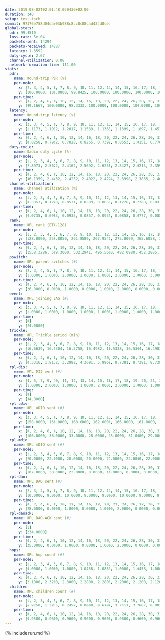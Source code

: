 ```yaml
---
date: 2019-08-02T02:01:48.050436+02:00
duration: 240
setup: test-tsch
commit: 97376e758d04dae03b988c8cc8c08cad434d8cea
global-stats:
  pdr: 99.9510
  loss-rate: 5e-04
  packets-sent: 14294
  packets-received: 14287
  latency: 1.3592
  duty-cycle: 2.67
  channel-utilization: 0.08
  network-formation-time: 111.00
stats:
  pdr:
    name: Round-trip PDR (%)
    per-node:
      x: [2, 3, 4, 5, 6, 7, 8, 9, 10, 11, 12, 13, 14, 15, 16, 17, 18, 19, 20, 21, 22, 23, 24, 25]
      y: [100.0000, 100.0000, 99.8425, 100.0000, 100.0000, 100.0000, 100.0000, 100.0000, 100.0000, 100.0000, 100.0000, 100.0000, 100.0000, 99.8261, 100.0000, 100.0000, 100.0000, 100.0000, 99.8420, 100.0000, 100.0000, 100.0000, 100.0000, 99.3174]
    per-time:
      x: [0, 2, 4, 6, 8, 10, 12, 14, 16, 18, 20, 22, 24, 26, 28, 30, 32, 34, 36, 38, 40, 42, 44, 46, 48, 50, 52, 54, 56, 58, 60, 62, 64, 66, 68, 70, 72, 74, 76, 78, 80, 82, 84, 86, 88, 90, 92, 94, 96, 98, 100, 102, 104, 106, 108, 110, 112, 114, 116, 118, 120, 122, 124, 126, 128, 130, 132, 134, 136, 138, 140, 142, 144, 146, 148, 150, 152, 154, 156, 158, 160, 162, 164, 166, 168, 170, 172, 174, 176, 178, 180, 182, 184, 186, 188, 190, 192, 194, 196, 198, 200, 202, 204, 206, 208, 210, 212, 214, 216, 218, 220, 222, 224, 226, 228, 230, 232, 234, 236, 238, 240]
      y: [99.1667, 100.0000, 98.3333, 100.0000, 100.0000, 100.0000, 100.0000, 100.0000, 100.0000, 100.0000, 100.0000, 100.0000, 100.0000, 98.3193, 100.0000, 100.0000, 100.0000, 100.0000, 100.0000, 100.0000, 100.0000, 100.0000, 100.0000, 100.0000, 100.0000, 100.0000, 100.0000, 100.0000, 100.0000, 100.0000, 100.0000, 100.0000, 100.0000, 100.0000, 100.0000, 100.0000, 100.0000, 100.0000, 100.0000, 99.1667, 100.0000, 100.0000, 99.1667, 100.0000, 100.0000, 100.0000, 100.0000, 100.0000, 100.0000, 100.0000, 100.0000, 100.0000, 100.0000, 100.0000, 100.0000, 100.0000, 100.0000, 100.0000, 100.0000, 100.0000, 100.0000, 100.0000, 100.0000, 100.0000, 100.0000, 100.0000, 100.0000, 100.0000, 100.0000, 100.0000, 100.0000, 100.0000, 100.0000, 100.0000, 100.0000, 100.0000, 100.0000, 100.0000, 100.0000, 100.0000, 100.0000, 100.0000, 100.0000, 100.0000, 100.0000, 100.0000, 100.0000, 100.0000, 100.0000, 100.0000, 100.0000, 100.0000, 100.0000, 100.0000, 100.0000, 100.0000, 100.0000, 100.0000, 100.0000, 100.0000, 100.0000, 100.0000, 100.0000, 100.0000, 100.0000, 100.0000, 100.0000, 100.0000, 100.0000, 100.0000, 100.0000, 100.0000, 100.0000, 100.0000, 100.0000, 100.0000, 100.0000, 100.0000, 100.0000, 100.0000, null]
  latency:
    name: Round-trip latency (s)
    per-node:
      x: [2, 3, 4, 5, 6, 7, 8, 9, 10, 11, 12, 13, 14, 15, 16, 17, 18, 19, 20, 21, 22, 23, 24, 25]
      y: [1.1173, 1.1932, 1.2017, 1.1539, 1.1363, 1.1399, 1.1897, 1.4517, 1.2393, 1.2650, 1.2621, 1.2355, 1.4522, 1.3123, 1.2753, 1.2982, 1.4590, 1.4832, 1.4431, 1.6102, 1.5959, 1.7449, 1.6473, 1.7155]
    per-time:
      x: [0, 2, 4, 6, 8, 10, 12, 14, 16, 18, 20, 22, 24, 26, 28, 30, 32, 34, 36, 38, 40, 42, 44, 46, 48, 50, 52, 54, 56, 58, 60, 62, 64, 66, 68, 70, 72, 74, 76, 78, 80, 82, 84, 86, 88, 90, 92, 94, 96, 98, 100, 102, 104, 106, 108, 110, 112, 114, 116, 118, 120, 122, 124, 126, 128, 130, 132, 134, 136, 138, 140, 142, 144, 146, 148, 150, 152, 154, 156, 158, 160, 162, 164, 166, 168, 170, 172, 174, 176, 178, 180, 182, 184, 186, 188, 190, 192, 194, 196, 198, 200, 202, 204, 206, 208, 210, 212, 214, 216, 218, 220, 222, 224, 226, 228, 230, 232, 234, 236, 238, 240]
      y: [0.8258, 0.7902, 0.7828, 0.8265, 0.7399, 0.8553, 1.0151, 0.7761, 0.7141, 0.7872, 0.7239, 1.2712, 1.0261, 0.9308, 0.7701, 0.6739, 0.6676, 1.4202, 1.4058, 1.1389, 0.9223, 0.8959, 0.6848, 1.3526, 1.4650, 1.4033, 1.1655, 0.9625, 0.9069, 1.3837, 1.4967, 1.5029, 1.4591, 1.2865, 1.1066, 1.3888, 1.4635, 1.5041, 1.5002, 1.4594, 1.4655, 1.4801, 1.5376, 1.5295, 1.5221, 1.5123, 1.5317, 1.4910, 1.5216, 1.4791, 1.5506, 1.5401, 1.5186, 1.5508, 1.5026, 1.5197, 1.5356, 1.4916, 1.4549, 1.4863, 1.5144, 1.5391, 1.4816, 1.4992, 1.4677, 1.4786, 1.4959, 1.4935, 1.4799, 1.4557, 1.4938, 1.4863, 1.4936, 1.4665, 1.4793, 1.4899, 1.4741, 1.4927, 1.5023, 1.4756, 1.5298, 1.5007, 1.5024, 1.4654, 1.4633, 1.4610, 1.4823, 1.4963, 1.4854, 1.4866, 1.4642, 1.4824, 1.5142, 1.5233, 1.5182, 1.4822, 1.5231, 1.4833, 1.4785, 1.4885, 1.5097, 1.4812, 1.4734, 1.5058, 1.4872, 1.4620, 1.5136, 1.5142, 1.5257, 1.4733, 1.5023, 1.4838, 1.5361, 1.5248, 1.5126, 1.5149, 1.4554, 1.5291, 1.4509, 1.3112, null]
  duty-cycle:
    name: Radio duty cycle (%)
    per-node:
      x: [1, 2, 3, 4, 5, 6, 7, 8, 9, 10, 11, 12, 13, 14, 15, 16, 17, 18, 19, 20, 21, 22, 23, 24, 25]
      y: [2.8973, 2.5622, 2.4162, 2.5692, 2.6258, 2.5427, 2.9213, 2.3598, 2.5604, 2.6076, 2.5803, 2.6730, 2.6223, 2.5942, 2.6872, 2.7750, 2.6629, 2.8464, 2.6414, 2.7454, 2.7309, 2.7221, 2.8577, 2.7449, 2.9124]
    per-time:
      x: [0, 2, 4, 6, 8, 10, 12, 14, 16, 18, 20, 22, 24, 26, 28, 30, 32, 34, 36, 38, 40, 42, 44, 46, 48, 50, 52, 54, 56, 58, 60, 62, 64, 66, 68, 70, 72, 74, 76, 78, 80, 82, 84, 86, 88, 90, 92, 94, 96, 98, 100, 102, 104, 106, 108, 110, 112, 114, 116, 118, 120, 122, 124, 126, 128, 130, 132, 134, 136, 138, 140, 142, 144, 146, 148, 150, 152, 154, 156, 158, 160, 162, 164, 166, 168, 170, 172, 174, 176, 178, 180, 182, 184, 186, 188, 190, 192, 194, 196, 198, 200, 202, 204, 206, 208, 210, 212, 214, 216, 218, 220, 222, 224, 226, 228, 230, 232, 234, 236, 238, 240]
      y: [36.1359, 2.4432, 2.4252, 2.4022, 2.4224, 2.3998, 2.3835, 2.4049, 2.4018, 2.3861, 2.3954, 2.3884, 2.3772, 2.3860, 2.4207, 2.4102, 2.3975, 2.3929, 2.4074, 2.4016, 2.3915, 2.3972, 2.4021, 2.3884, 2.3976, 2.3888, 2.3869, 2.3910, 2.3987, 2.4157, 2.3830, 2.4032, 2.4019, 2.4005, 2.4006, 2.3940, 2.3932, 2.3974, 2.3953, 2.3939, 2.3844, 2.3933, 2.4035, 2.4329, 2.3842, 2.3971, 2.4001, 2.3962, 2.3976, 2.3973, 2.3902, 2.4034, 2.3898, 2.3957, 2.3890, 2.3820, 2.3888, 2.4093, 2.3869, 2.3838, 2.3900, 2.3888, 2.4023, 2.3801, 2.3888, 2.3874, 2.3911, 2.3912, 2.3944, 2.3921, 2.3798, 2.3878, 2.3907, 2.3896, 2.3859, 2.3868, 2.3855, 2.3785, 2.3919, 2.3925, 2.3848, 2.3920, 2.3828, 2.3831, 2.3770, 2.3983, 2.3882, 2.3859, 2.3947, 2.3819, 2.3878, 2.3805, 2.3905, 2.4035, 2.3948, 2.3971, 2.3867, 2.3931, 2.3827, 2.3844, 2.4008, 2.3891, 2.3830, 2.3892, 2.3869, 2.3795, 2.3781, 2.3861, 2.3913, 2.3901, 2.3866, 2.3835, 2.3904, 2.3944, 2.3963, 2.3896, 2.3880, 2.3813, 2.4000, 2.3816, null]
  channel-utilization:
    name: Channel utilization (%)
    per-node:
      x: [1, 2, 3, 4, 5, 6, 7, 8, 9, 10, 11, 12, 13, 14, 15, 16, 17, 18, 19, 20, 21, 22, 23, 24, 25]
      y: [0.3357, 0.1240, 0.0571, 0.0309, 0.0859, 0.1276, 0.2768, 0.0374, 0.0367, 0.0316, 0.0327, 0.0303, 0.0847, 0.0360, 0.0418, 0.1563, 0.1125, 0.0727, 0.0410, 0.0519, 0.0497, 0.0384, 0.0318, 0.0307, 0.0326]
    per-time:
      x: [0, 2, 4, 6, 8, 10, 12, 14, 16, 18, 20, 22, 24, 26, 28, 30, 32, 34, 36, 38, 40, 42, 44, 46, 48, 50, 52, 54, 56, 58, 60, 62, 64, 66, 68, 70, 72, 74, 76, 78, 80, 82, 84, 86, 88, 90, 92, 94, 96, 98, 100, 102, 104, 106, 108, 110, 112, 114, 116, 118, 120, 122, 124, 126, 128, 130, 132, 134, 136, 138, 140, 142, 144, 146, 148, 150, 152, 154, 156, 158, 160, 162, 164, 166, 168, 170, 172, 174, 176, 178, 180, 182, 184, 186, 188, 190, 192, 194, 196, 198, 200, 202, 204, 206, 208, 210, 212, 214, 216, 218, 220, 222, 224, 226, 228, 230, 232, 234, 236, 238, 240]
      y: [0.0735, 0.0983, 0.0935, 0.0857, 0.0939, 0.0858, 0.0777, 0.0885, 0.0857, 0.0803, 0.0842, 0.0777, 0.0823, 0.0771, 0.0929, 0.0863, 0.0805, 0.0772, 0.0853, 0.0871, 0.0802, 0.0786, 0.0822, 0.0752, 0.0783, 0.0749, 0.0779, 0.0770, 0.0828, 0.0858, 0.0779, 0.0817, 0.0794, 0.0811, 0.0851, 0.0803, 0.0784, 0.0773, 0.0797, 0.0783, 0.0790, 0.0777, 0.0850, 0.0899, 0.0757, 0.0815, 0.0833, 0.0813, 0.0806, 0.0808, 0.0778, 0.0824, 0.0767, 0.0815, 0.0789, 0.0756, 0.0778, 0.0869, 0.0762, 0.0738, 0.0769, 0.0764, 0.0837, 0.0741, 0.0784, 0.0771, 0.0783, 0.0779, 0.0791, 0.0772, 0.0735, 0.0781, 0.0788, 0.0789, 0.0774, 0.0769, 0.0757, 0.0729, 0.0772, 0.0807, 0.0766, 0.0793, 0.0758, 0.0754, 0.0732, 0.0804, 0.0765, 0.0759, 0.0805, 0.0740, 0.0775, 0.0740, 0.0770, 0.0831, 0.0813, 0.0782, 0.0773, 0.0806, 0.0743, 0.0765, 0.0822, 0.0782, 0.0780, 0.0734, 0.0766, 0.0741, 0.0739, 0.0775, 0.0807, 0.0788, 0.0759, 0.0747, 0.0821, 0.0754, 0.0819, 0.0791, 0.0782, 0.0777, 0.0821, 0.0716, null]
  rank:
    name: RPL rank (ETX-128)
    per-node:
      x: [1, 2, 3, 4, 5, 6, 7, 8, 9, 10, 11, 12, 13, 14, 15, 16, 17, 18, 19, 20, 21, 22, 23, 24, 25]
      y: [128.0000, 259.8050, 261.8589, 267.9545, 275.8099, 265.6058, 271.0331, 303.8631, 437.5391, 395.8025, 407.4486, 409.1852, 404.1240, 513.6173, 422.1079, 419.5413, 409.5350, 541.2163, 547.3868, 550.0576, 824.3827, 560.7261, 676.3878, 683.1025, 689.9918]
    per-time:
      x: [0, 2, 4, 6, 8, 10, 12, 14, 16, 18, 20, 22, 24, 26, 28, 30, 32, 34, 36, 38, 40, 42, 44, 46, 48, 50, 52, 54, 56, 58, 60, 62, 64, 66, 68, 70, 72, 74, 76, 78, 80, 82, 84, 86, 88, 90, 92, 94, 96, 98, 100, 102, 104, 106, 108, 110, 112, 114, 116, 118, 120, 122, 124, 126, 128, 130, 132, 134, 136, 138, 140, 142, 144, 146, 148, 150, 152, 154, 156, 158, 160, 162, 164, 166, 168, 170, 172, 174, 176, 178, 180, 182, 184, 186, 188, 190, 192, 194, 196, 198, 200, 202, 204, 206, 208, 210, 212, 214, 216, 218, 220, 222, 224, 226, 228, 230, 232, 234, 236, 238]
      y: [1558.3286, 589.3000, 532.2941, 495.5600, 482.0980, 452.2885, 450.6800, 451.6400, 443.4400, 439.7647, 442.2400, 438.4000, 435.6400, 442.1731, 435.7059, 436.7800, 433.4200, 433.9400, 435.7000, 439.2800, 437.0600, 445.1296, 421.8800, 418.6000, 419.8000, 421.2600, 423.0400, 420.5400, 422.8000, 427.2000, 426.8235, 424.4600, 423.8800, 426.4400, 423.8200, 423.5800, 425.1373, 423.0400, 422.8600, 425.6200, 424.3000, 421.3800, 424.7800, 431.9811, 424.7600, 420.6000, 424.2500, 422.4400, 425.5294, 420.9400, 423.8200, 424.6667, 426.3200, 424.4314, 423.9200, 422.1373, 421.5098, 418.3800, 416.3800, 413.7400, 412.6400, 413.3600, 413.4200, 414.4800, 414.3400, 423.3962, 410.0200, 411.7000, 410.8627, 412.8600, 411.4800, 415.1200, 410.9400, 410.5400, 417.3846, 409.7600, 408.4200, 409.8200, 409.7000, 411.2941, 411.0400, 417.6275, 411.1000, 410.2400, 412.2600, 413.6200, 415.2353, 410.9800, 411.1400, 411.8800, 409.1400, 410.0000, 413.2000, 419.4600, 418.2000, 418.2600, 416.4800, 414.0000, 412.8600, 414.2200, 425.2115, 416.1200, 414.9200, 413.7600, 412.1400, 412.0600, 409.2600, 410.1961, 411.4200, 411.4200, 413.0400, 413.8400, 417.7800, 419.0600, 420.6400, 418.3800, 421.3962, 417.3600, 420.4706, 421.9400]
  pswitch:
    name: RPL parent switches (#)
    per-node:
      x: [2, 3, 4, 5, 6, 7, 8, 9, 10, 11, 12, 13, 14, 15, 16, 17, 18, 19, 20, 21, 22, 23, 24, 25]
      y: [1.0000, 1.0000, 2.0000, 2.0000, 1.0000, 2.0000, 1.0000, 3.0000, 3.0000, 3.0000, 3.0000, 2.0000, 3.0000, 1.0000, 2.0000, 3.0000, 6.0000, 3.0000, 4.0000, 3.0000, 2.0000, 6.0000, 5.0000, 4.0000]
    per-time:
      x: [0, 2, 4, 6, 8, 10, 12, 14, 16, 18, 20, 22, 24, 26, 28, 30, 32, 34, 36, 38, 40, 42, 44, 46, 48, 50, 52, 54, 56, 58, 60, 62, 64, 66, 68, 70, 72, 74, 76, 78, 80, 82, 84, 86, 88, 90, 92, 94, 96, 98, 100, 102, 104, 106, 108, 110, 112, 114, 116, 118, 120, 122, 124, 126, 128, 130, 132, 134, 136, 138, 140, 142, 144, 146, 148, 150, 152, 154, 156, 158, 160, 162, 164, 166, 168, 170, 172, 174, 176, 178, 180, 182, 184, 186, 188, 190, 192, 194, 196, 198, 200, 202, 204, 206, 208, 210, 212, 214, 216, 218, 220, 222, 224, 226, 228, 230, 232, 234, 236]
      y: [26.0000, 0.0000, 1.0000, 0.0000, 1.0000, 2.0000, 0.0000, 0.0000, 0.0000, 1.0000, 0.0000, 0.0000, 0.0000, 2.0000, 1.0000, 0.0000, 0.0000, 0.0000, 0.0000, 0.0000, 0.0000, 4.0000, 0.0000, 0.0000, 0.0000, 0.0000, 0.0000, 0.0000, 0.0000, 0.0000, 1.0000, 0.0000, 0.0000, 0.0000, 0.0000, 0.0000, 1.0000, 0.0000, 0.0000, 0.0000, 0.0000, 0.0000, 0.0000, 3.0000, 0.0000, 0.0000, 2.0000, 0.0000, 1.0000, 0.0000, 0.0000, 1.0000, 0.0000, 1.0000, 0.0000, 1.0000, 1.0000, 0.0000, 0.0000, 0.0000, 0.0000, 0.0000, 0.0000, 0.0000, 0.0000, 3.0000, 0.0000, 0.0000, 1.0000, 0.0000, 0.0000, 0.0000, 0.0000, 0.0000, 2.0000, 0.0000, 0.0000, 0.0000, 0.0000, 1.0000, 0.0000, 1.0000, 0.0000, 0.0000, 0.0000, 0.0000, 1.0000, 0.0000, 0.0000, 0.0000, 0.0000, 0.0000, 0.0000, 0.0000, 0.0000, 0.0000, 0.0000, 0.0000, 0.0000, 0.0000, 2.0000, 0.0000, 0.0000, 0.0000, 0.0000, 0.0000, 0.0000, 1.0000, 0.0000, 0.0000, 0.0000, 0.0000, 0.0000, 0.0000, 0.0000, 0.0000, 3.0000, 0.0000, 1.0000]
  event:
    name: RPL joining DAG (#)
    per-node:
      x: [2, 3, 4, 5, 6, 7, 8, 9, 10, 11, 12, 13, 14, 15, 16, 17, 18, 19, 20, 21, 22, 23, 24, 25]
      y: [1.0000, 1.0000, 1.0000, 1.0000, 1.0000, 1.0000, 1.0000, 1.0000, 1.0000, 1.0000, 1.0000, 1.0000, 1.0000, 1.0000, 1.0000, 1.0000, 1.0000, 1.0000, 1.0000, 1.0000, 1.0000, 1.0000, 1.0000, 1.0000]
    per-time:
      x: [0]
      y: [24.0000]
  trickle:
    name: RPL Trickle period (min)
    per-node:
      x: [1, 2, 3, 4, 5, 6, 7, 8, 9, 10, 11, 12, 13, 14, 15, 16, 17, 18, 19, 20, 21, 22, 23, 24, 25]
      y: [16.6639, 16.5304, 16.5758, 16.4982, 16.5338, 16.5304, 16.4982, 16.5769, 16.5306, 16.5306, 16.5332, 16.5329, 16.5270, 16.5306, 16.5228, 16.5276, 16.4607, 16.5194, 16.5306, 16.5843, 16.4756, 16.4761, 16.5453, 16.4973, 16.5382]
    per-time:
      x: [0, 2, 4, 6, 8, 10, 12, 14, 16, 18, 20, 22, 24, 26, 28, 30, 32, 34, 36, 38, 40, 42, 44, 46, 48, 50, 52, 54, 56, 58, 60, 62, 64, 66, 68, 70, 72, 74, 76, 78, 80, 82, 84, 86, 88, 90, 92, 94, 96, 98, 100, 102, 104, 106, 108, 110, 112, 114, 116, 118, 120, 122, 124, 126, 128, 130, 132, 134, 136, 138, 140, 142, 144, 146, 148, 150, 152, 154, 156, 158, 160, 162, 164, 166, 168, 170, 172, 174, 176, 178, 180, 182, 184, 186, 188, 190, 192, 194, 196, 198, 200, 202, 204, 206, 208, 210, 212, 214, 216, 218, 220, 222, 224, 226, 228, 230, 232, 234, 236, 238]
      y: [0.3316, 1.8132, 3.2982, 4.3691, 5.9968, 8.7381, 8.7381, 8.7381, 9.2624, 16.6196, 17.4763, 17.4763, 17.4763, 17.4763, 17.4763, 17.4763, 17.4763, 17.4763, 17.4763, 17.4763, 17.4763, 17.4763, 17.4763, 17.4763, 17.4763, 17.4763, 17.4763, 17.4763, 17.4763, 17.4763, 17.4763, 17.4763, 17.4763, 17.4763, 17.4763, 17.4763, 17.4763, 17.4763, 17.4763, 17.4763, 17.4763, 17.4763, 17.4763, 17.4763, 17.4763, 17.4763, 17.4763, 17.4763, 17.4763, 17.4763, 17.4763, 17.4763, 17.4763, 17.4763, 17.4763, 17.4763, 17.4763, 17.4763, 17.4763, 17.4763, 17.4763, 17.4763, 17.4763, 17.4763, 17.4763, 17.4763, 17.4763, 17.4763, 17.4763, 17.4763, 17.4763, 17.4763, 17.4763, 17.4763, 17.4763, 17.4763, 17.4763, 17.4763, 17.4763, 17.4763, 17.4763, 17.4763, 17.4763, 17.4763, 17.4763, 17.4763, 17.4763, 17.4763, 17.4763, 17.4763, 17.4763, 17.4763, 17.4763, 17.4763, 17.4763, 17.4763, 17.4763, 17.4763, 17.4763, 17.4763, 17.4763, 17.4763, 17.4763, 17.4763, 17.4763, 17.4763, 17.4763, 17.4763, 17.4763, 17.4763, 17.4763, 17.4763, 17.4763, 17.4763, 17.4763, 17.4763, 17.4763, 17.4763, 17.4763, 17.4763]
  rpl-dis:
    name: RPL DIS sent (#)
    per-node:
      x: [4, 5, 7, 9, 10, 11, 12, 13, 14, 15, 16, 17, 18, 19, 20, 21, 22, 23, 24, 25]
      y: [1.0000, 2.0000, 1.0000, 1.0000, 2.0000, 2.0000, 1.0000, 1.0000, 1.0000, 2.0000, 1.0000, 1.0000, 2.0000, 2.0000, 2.0000, 2.0000, 2.0000, 4.0000, 2.0000, 2.0000]
    per-time:
      x: [0]
      y: [34.0000]
  rpl-udio:
    name: RPL uDIO sent (#)
    per-node:
      x: [2, 3, 4, 5, 6, 7, 8, 9, 10, 11, 12, 13, 14, 15, 16, 17, 18, 19, 20, 21, 22, 23, 24, 25]
      y: [158.0000, 166.0000, 168.0000, 162.0000, 166.0000, 161.0000, 165.0000, 159.0000, 166.0000, 161.0000, 169.0000, 157.0000, 168.0000, 165.0000, 163.0000, 162.0000, 166.0000, 164.0000, 170.0000, 166.0000, 162.0000, 169.0000, 167.0000, 167.0000]
    per-time:
      x: [0, 2, 4, 6, 8, 10, 12, 14, 16, 18, 20, 22, 24, 26, 28, 30, 32, 34, 36, 38, 40, 42, 44, 46, 48, 50, 52, 54, 56, 58, 60, 62, 64, 66, 68, 70, 72, 74, 76, 78, 80, 82, 84, 86, 88, 90, 92, 94, 96, 98, 100, 102, 104, 106, 108, 110, 112, 114, 116, 118, 120, 122, 124, 126, 128, 130, 132, 134, 136, 138, 140, 142, 144, 146, 148, 150, 152, 154, 156, 158, 160, 162, 164, 166, 168, 170, 172, 174, 176, 178, 180, 182, 184, 186, 188, 190, 192, 194, 196, 198, 200, 202, 204, 206, 208, 210, 212, 214, 216, 218, 220, 222, 224, 226, 228, 230, 232, 234, 236, 238, 240]
      y: [106.0000, 36.0000, 33.0000, 28.0000, 38.0000, 31.0000, 29.0000, 40.0000, 33.0000, 32.0000, 35.0000, 32.0000, 35.0000, 32.0000, 35.0000, 30.0000, 34.0000, 27.0000, 38.0000, 31.0000, 30.0000, 32.0000, 33.0000, 32.0000, 34.0000, 34.0000, 28.0000, 30.0000, 29.0000, 30.0000, 37.0000, 28.0000, 35.0000, 33.0000, 28.0000, 32.0000, 31.0000, 28.0000, 35.0000, 33.0000, 30.0000, 36.0000, 30.0000, 36.0000, 33.0000, 28.0000, 35.0000, 32.0000, 33.0000, 34.0000, 31.0000, 32.0000, 33.0000, 29.0000, 32.0000, 30.0000, 35.0000, 34.0000, 30.0000, 31.0000, 32.0000, 33.0000, 29.0000, 28.0000, 28.0000, 32.0000, 31.0000, 37.0000, 37.0000, 32.0000, 34.0000, 31.0000, 30.0000, 30.0000, 27.0000, 36.0000, 34.0000, 31.0000, 34.0000, 32.0000, 31.0000, 36.0000, 27.0000, 37.0000, 30.0000, 30.0000, 37.0000, 35.0000, 28.0000, 32.0000, 34.0000, 33.0000, 37.0000, 31.0000, 35.0000, 27.0000, 34.0000, 32.0000, 34.0000, 36.0000, 31.0000, 30.0000, 35.0000, 28.0000, 32.0000, 33.0000, 34.0000, 29.0000, 36.0000, 29.0000, 31.0000, 30.0000, 35.0000, 37.0000, 33.0000, 32.0000, 32.0000, 33.0000, 30.0000, 32.0000, 0.0000]
  rpl-mdio:
    name: RPL mDIO sent (#)
    per-node:
      x: [1, 2, 3, 4, 5, 6, 7, 8, 9, 10, 11, 12, 13, 14, 15, 16, 17, 18, 19, 20, 21, 22, 23, 24, 25]
      y: [20.0000, 22.0000, 20.0000, 20.0000, 21.0000, 22.0000, 22.0000, 20.0000, 21.0000, 20.0000, 20.0000, 20.0000, 22.0000, 20.0000, 21.0000, 22.0000, 23.0000, 21.0000, 21.0000, 20.0000, 23.0000, 23.0000, 20.0000, 22.0000, 20.0000]
    per-time:
      x: [0, 2, 4, 6, 8, 10, 12, 14, 16, 18, 20, 22, 24, 26, 28, 30, 32, 34, 36, 38, 40, 42, 44, 46, 48, 50, 52, 54, 56, 58, 60, 62, 64, 66, 68, 70, 72, 74, 76, 78, 80, 82, 84, 86, 88, 90, 92, 94, 96, 98, 100, 102, 104, 106, 108, 110, 112, 114, 116, 118, 120, 122, 124, 126, 128, 130, 132, 134, 136, 138, 140, 142, 144, 146, 148, 150, 152, 154, 156, 158, 160, 162, 164, 166, 168, 170, 172, 174, 176, 178, 180, 182, 184, 186, 188, 190, 192, 194, 196, 198, 200, 202, 204, 206, 208, 210, 212, 214, 216, 218, 220, 222, 224, 226, 228, 230, 232, 234, 236, 238, 240]
      y: [107.0000, 38.0000, 23.0000, 9.0000, 16.0000, 0.0000, 0.0000, 11.0000, 14.0000, 0.0000, 0.0000, 0.0000, 0.0000, 4.0000, 5.0000, 6.0000, 10.0000, 0.0000, 0.0000, 0.0000, 0.0000, 0.0000, 2.0000, 6.0000, 11.0000, 6.0000, 0.0000, 0.0000, 0.0000, 0.0000, 1.0000, 9.0000, 1.0000, 5.0000, 7.0000, 2.0000, 0.0000, 0.0000, 0.0000, 3.0000, 5.0000, 8.0000, 4.0000, 5.0000, 0.0000, 0.0000, 0.0000, 0.0000, 5.0000, 4.0000, 4.0000, 8.0000, 4.0000, 0.0000, 0.0000, 0.0000, 0.0000, 2.0000, 3.0000, 7.0000, 7.0000, 6.0000, 0.0000, 0.0000, 0.0000, 1.0000, 5.0000, 5.0000, 6.0000, 7.0000, 1.0000, 0.0000, 0.0000, 0.0000, 2.0000, 3.0000, 5.0000, 8.0000, 7.0000, 0.0000, 0.0000, 0.0000, 0.0000, 1.0000, 3.0000, 10.0000, 8.0000, 3.0000, 0.0000, 0.0000, 0.0000, 0.0000, 6.0000, 7.0000, 3.0000, 8.0000, 1.0000, 0.0000, 0.0000, 0.0000, 1.0000, 3.0000, 3.0000, 10.0000, 5.0000, 3.0000, 0.0000, 0.0000, 0.0000, 3.0000, 6.0000, 6.0000, 5.0000, 5.0000, 0.0000, 0.0000, 0.0000, 0.0000, 1.0000, 6.0000, 1.0000]
  rpl-dao:
    name: RPL DAO sent (#)
    per-node:
      x: [2, 3, 4, 5, 6, 7, 8, 9, 10, 11, 12, 13, 14, 15, 16, 17, 18, 19, 20, 21, 22, 23, 24, 25]
      y: [10.0000, 9.0000, 10.0000, 9.0000, 9.0000, 10.0000, 9.0000, 9.0000, 10.0000, 10.0000, 9.0000, 9.0000, 10.0000, 9.0000, 9.0000, 10.0000, 11.0000, 11.0000, 10.0000, 10.0000, 12.0000, 11.0000, 12.0000, 11.0000]
    per-time:
      x: [0, 2, 4, 6, 8, 10, 12, 14, 16, 18, 20, 22, 24, 26, 28, 30, 32, 34, 36, 38, 40, 42, 44, 46, 48, 50, 52, 54, 56, 58, 60, 62, 64, 66, 68, 70, 72, 74, 76, 78, 80, 82, 84, 86, 88, 90, 92, 94, 96, 98, 100, 102, 104, 106, 108, 110, 112, 114, 116, 118, 120, 122, 124, 126, 128, 130, 132, 134, 136, 138, 140, 142, 144, 146, 148, 150, 152, 154, 156, 158, 160, 162, 164, 166, 168, 170, 172, 174, 176, 178, 180, 182, 184, 186, 188, 190, 192, 194, 196, 198, 200, 202, 204, 206, 208, 210, 212, 214, 216, 218, 220, 222, 224, 226, 228, 230, 232, 234, 236, 238]
      y: [28.0000, 0.0000, 1.0000, 0.0000, 1.0000, 2.0000, 0.0000, 0.0000, 0.0000, 1.0000, 0.0000, 0.0000, 0.0000, 2.0000, 17.0000, 1.0000, 1.0000, 0.0000, 1.0000, 2.0000, 0.0000, 4.0000, 0.0000, 0.0000, 1.0000, 0.0000, 0.0000, 1.0000, 13.0000, 2.0000, 1.0000, 1.0000, 0.0000, 1.0000, 1.0000, 1.0000, 3.0000, 0.0000, 1.0000, 0.0000, 0.0000, 0.0000, 4.0000, 13.0000, 0.0000, 2.0000, 2.0000, 1.0000, 2.0000, 1.0000, 1.0000, 2.0000, 0.0000, 2.0000, 0.0000, 1.0000, 3.0000, 8.0000, 0.0000, 1.0000, 2.0000, 1.0000, 1.0000, 2.0000, 1.0000, 5.0000, 0.0000, 1.0000, 1.0000, 1.0000, 0.0000, 9.0000, 0.0000, 1.0000, 3.0000, 1.0000, 2.0000, 0.0000, 2.0000, 4.0000, 0.0000, 2.0000, 1.0000, 0.0000, 1.0000, 5.0000, 4.0000, 0.0000, 2.0000, 1.0000, 1.0000, 1.0000, 1.0000, 5.0000, 0.0000, 0.0000, 3.0000, 0.0000, 1.0000, 4.0000, 7.0000, 0.0000, 2.0000, 1.0000, 1.0000, 1.0000, 0.0000, 2.0000, 3.0000, 0.0000, 2.0000, 1.0000, 1.0000, 2.0000, 7.0000, 1.0000, 4.0000, 1.0000, 2.0000, 2.0000]
  rpl-daoack:
    name: RPL DAO-ACK sent (#)
    per-node:
      x: [1]
      y: [234.0000]
    per-time:
      x: [0, 2, 4, 6, 8, 10, 12, 14, 16, 18, 20, 22, 24, 26, 28, 30, 32, 34, 36, 38, 40, 42, 44, 46, 48, 50, 52, 54, 56, 58, 60, 62, 64, 66, 68, 70, 72, 74, 76, 78, 80, 82, 84, 86, 88, 90, 92, 94, 96, 98, 100, 102, 104, 106, 108, 110, 112, 114, 116, 118, 120, 122, 124, 126, 128, 130, 132, 134, 136, 138, 140, 142, 144, 146, 148, 150, 152, 154, 156, 158, 160, 162, 164, 166, 168, 170, 172, 174, 176, 178, 180, 182, 184, 186, 188, 190, 192, 194, 196, 198, 200, 202, 204, 206, 208, 210, 212, 214, 216, 218, 220, 222, 224, 226, 228, 230, 232, 234, 236, 238]
      y: [25.0000, 0.0000, 1.0000, 0.0000, 1.0000, 2.0000, 0.0000, 0.0000, 0.0000, 1.0000, 0.0000, 0.0000, 0.0000, 2.0000, 16.0000, 1.0000, 1.0000, 0.0000, 1.0000, 2.0000, 1.0000, 3.0000, 0.0000, 0.0000, 1.0000, 0.0000, 0.0000, 1.0000, 13.0000, 2.0000, 1.0000, 1.0000, 0.0000, 1.0000, 1.0000, 1.0000, 3.0000, 0.0000, 1.0000, 0.0000, 0.0000, 0.0000, 4.0000, 12.0000, 0.0000, 2.0000, 2.0000, 1.0000, 2.0000, 1.0000, 1.0000, 2.0000, 0.0000, 2.0000, 0.0000, 1.0000, 3.0000, 8.0000, 0.0000, 1.0000, 2.0000, 1.0000, 1.0000, 2.0000, 1.0000, 5.0000, 0.0000, 1.0000, 1.0000, 1.0000, 0.0000, 9.0000, 0.0000, 1.0000, 3.0000, 1.0000, 2.0000, 0.0000, 2.0000, 4.0000, 0.0000, 2.0000, 1.0000, 0.0000, 1.0000, 5.0000, 4.0000, 0.0000, 2.0000, 1.0000, 1.0000, 1.0000, 1.0000, 5.0000, 0.0000, 0.0000, 3.0000, 0.0000, 1.0000, 3.0000, 8.0000, 0.0000, 2.0000, 1.0000, 1.0000, 1.0000, 0.0000, 2.0000, 3.0000, 0.0000, 2.0000, 1.0000, 1.0000, 2.0000, 7.0000, 1.0000, 5.0000, 0.0000, 2.0000, 2.0000]
  hops:
    name: RPL hop count (#)
    per-node:
      x: [1, 2, 3, 4, 5, 6, 7, 8, 9, 10, 11, 12, 13, 14, 15, 16, 17, 18, 19, 20, 21, 22, 23, 24, 25]
      y: [0.0000, 1.0000, 1.0000, 1.0458, 1.0833, 1.0000, 1.0458, 1.0000, 2.0000, 2.0000, 2.0000, 2.0458, 2.0000, 2.3167, 2.0000, 2.0000, 2.0000, 3.0000, 3.0000, 3.0000, 3.0000, 3.0167, 4.0000, 4.0000, 4.0000]
    per-time:
      x: [0, 2, 4, 6, 8, 10, 12, 14, 16, 18, 20, 22, 24, 26, 28, 30, 32, 34, 36, 38, 40, 42, 44, 46, 48, 50, 52, 54, 56, 58, 60, 62, 64, 66, 68, 70, 72, 74, 76, 78, 80, 82, 84, 86, 88, 90, 92, 94, 96, 98, 100, 102, 104, 106, 108, 110, 112, 114, 116, 118, 120, 122, 124, 126, 128, 130, 132, 134, 136, 138, 140, 142, 144, 146, 148, 150, 152, 154, 156, 158, 160, 162, 164, 166, 168, 170, 172, 174, 176, 178, 180, 182, 184, 186, 188, 190, 192, 194, 196, 198, 200, 202, 204, 206, 208, 210, 212, 214, 216, 218, 220, 222, 224, 226, 228, 230, 232, 234, 236, 238]
      y: [2.1000, 2.3200, 2.3000, 2.2800, 2.2800, 2.2000, 2.1200, 2.1200, 2.1200, 2.1200, 2.0800, 2.0800, 2.0800, 2.0800, 2.1200, 2.1200, 2.1200, 2.1200, 2.1200, 2.1200, 2.1200, 2.1200, 2.1200, 2.1200, 2.1200, 2.1200, 2.1200, 2.1200, 2.1200, 2.1200, 2.1200, 2.1200, 2.1200, 2.1200, 2.1200, 2.1200, 2.1200, 2.1200, 2.1200, 2.1200, 2.1200, 2.1200, 2.1200, 2.1200, 2.1200, 2.1200, 2.1000, 2.0800, 2.0800, 2.0800, 2.0800, 2.0800, 2.0800, 2.0800, 2.0800, 2.0800, 2.0800, 2.0800, 2.0800, 2.0800, 2.0800, 2.0800, 2.0800, 2.0800, 2.0800, 2.0800, 2.0800, 2.0800, 2.0800, 2.0800, 2.0800, 2.0800, 2.0800, 2.0800, 2.0800, 2.0800, 2.0800, 2.0800, 2.0800, 2.0800, 2.0800, 2.0800, 2.0800, 2.0800, 2.0800, 2.0800, 2.0800, 2.0800, 2.0800, 2.0800, 2.0800, 2.0800, 2.0800, 2.0800, 2.0800, 2.0800, 2.0800, 2.0800, 2.0800, 2.0800, 2.0800, 2.0800, 2.0800, 2.0800, 2.0800, 2.0800, 2.0800, 2.0800, 2.0800, 2.0800, 2.0800, 2.0800, 2.0800, 2.0800, 2.0800, 2.0800, 2.0800, 2.0800, 2.0800, 2.0800]
  children:
    name: RPL children count (#)
    per-node:
      x: [1, 2, 3, 4, 5, 6, 7, 8, 9, 10, 11, 12, 13, 14, 15, 16, 17, 18, 19, 20, 21, 22, 23, 24, 25]
      y: [6.8250, 1.3875, 0.2458, 0.0000, 0.6708, 2.7417, 3.7667, 0.0833, 0.0000, 0.0000, 0.0000, 0.0000, 0.7167, 0.0000, 0.2720, 2.8083, 1.4375, 1.3766, 0.2259, 0.5858, 0.6318, 0.1967, 0.0000, 0.0000, 0.0000]
    per-time:
      x: [0, 2, 4, 6, 8, 10, 12, 14, 16, 18, 20, 22, 24, 26, 28, 30, 32, 34, 36, 38, 40, 42, 44, 46, 48, 50, 52, 54, 56, 58, 60, 62, 64, 66, 68, 70, 72, 74, 76, 78, 80, 82, 84, 86, 88, 90, 92, 94, 96, 98, 100, 102, 104, 106, 108, 110, 112, 114, 116, 118, 120, 122, 124, 126, 128, 130, 132, 134, 136, 138, 140, 142, 144, 146, 148, 150, 152, 154, 156, 158, 160, 162, 164, 166, 168, 170, 172, 174, 176, 178, 180, 182, 184, 186, 188, 190, 192, 194, 196, 198, 200, 202, 204, 206, 208, 210, 212, 214, 216, 218, 220, 222, 224, 226, 228, 230, 232, 234, 236, 238]
      y: [0.9500, 0.9600, 0.9600, 0.9600, 0.9600, 0.9600, 0.9600, 0.9600, 0.9600, 0.9600, 0.9600, 0.9600, 0.9600, 0.9600, 0.9600, 0.9600, 0.9600, 0.9600, 0.9600, 0.9600, 0.9600, 0.9600, 0.9600, 0.9600, 0.9600, 0.9600, 0.9600, 0.9600, 0.9600, 0.9600, 0.9600, 0.9600, 0.9600, 0.9600, 0.9600, 0.9600, 0.9600, 0.9600, 0.9600, 0.9600, 0.9600, 0.9600, 0.9600, 0.9600, 0.9600, 0.9600, 0.9600, 0.9600, 0.9600, 0.9600, 0.9600, 0.9600, 0.9600, 0.9600, 0.9600, 0.9600, 0.9600, 0.9600, 0.9600, 0.9600, 0.9600, 0.9600, 0.9600, 0.9600, 0.9600, 0.9600, 0.9600, 0.9600, 0.9600, 0.9600, 0.9600, 0.9600, 0.9600, 0.9600, 0.9600, 0.9600, 0.9600, 0.9600, 0.9600, 0.9600, 0.9600, 0.9600, 0.9600, 0.9600, 0.9600, 0.9600, 0.9600, 0.9600, 0.9600, 0.9600, 0.9600, 0.9600, 0.9600, 0.9600, 0.9600, 0.9600, 0.9600, 0.9600, 0.9600, 0.9600, 0.9600, 0.9600, 0.9600, 0.9600, 0.9600, 0.9600, 0.9600, 0.9600, 0.9600, 0.9600, 0.9600, 0.9600, 0.9600, 0.9600, 0.9600, 0.9600, 0.9600, 0.9600, 0.9600, 0.9600]
---
```


{% include run.md %}
